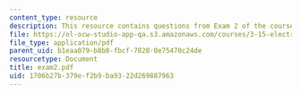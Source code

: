 ```yaml
---
content_type: resource
description: This resource contains questions from Exam 2 of the course.
file: https://ol-ocw-studio-app-qa.s3.amazonaws.com/courses/3-15-electrical-optical-magnetic-materials-and-devices-fall-2006/1706b27b379ef2b9ba9322d269887963_exam2.pdf
file_type: application/pdf
parent_uid: b1eaa079-b8b8-fbcf-7828-0e75470c24de
resourcetype: Document
title: exam2.pdf
uid: 1706b27b-379e-f2b9-ba93-22d269887963
---
```

